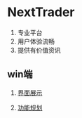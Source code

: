 # NextTrader
1. 专业平台
2. 用户体验流畅
3. 提供有价值资讯

## win端
1. [界面展示](https://github.com/calmstreet/NextTrader/issues/1#issuecomment-2236873200)

2. [功能规划](https://github.com/calmstreet/NextTrader/issues/3)

